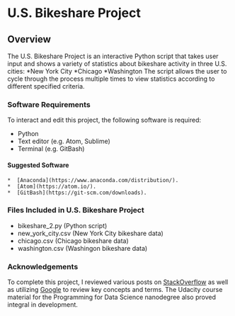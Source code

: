 # U.S. Bikeshare Project
## Overview
The U.S. Bikeshare Project is an interactive Python script that takes user input and shows a variety of statistics about bikeshare activity in three U.S. cities:
  *New York City
  *Chicago
  *Washington
The script allows the user to cycle through the process multiple times to view statistics according to different specified criteria.

### Software Requirements
To interact and edit this project, the following software is required:
  * Python
  * Text editor (e.g. Atom, Sublime)
  * Terminal (e.g. GitBash)
  #### Suggested Software
    *  [Anaconda](https://www.anaconda.com/distribution/).
    *  [Atom](https://atom.io/).
    *  [GitBash](https://git-scm.com/downloads).

### Files Included in U.S. Bikeshare Project
  *  bikeshare_2.py (Python script)
  *  new_york_city.csv (New York City bikeshare data)
  *  chicago.csv (Chicago bikeshare data)
  *  washington.csv (Washingon bikeshare data)

### Acknowledgements
To complete this project, I reviewed various posts on [StackOverflow](https://stackoverflow.com/) as well as utilizing [Google](https://www.google.com/) to review key concepts and terms. The Udacity course material for the Programming for Data Science nanodegree also proved integral in development. 
